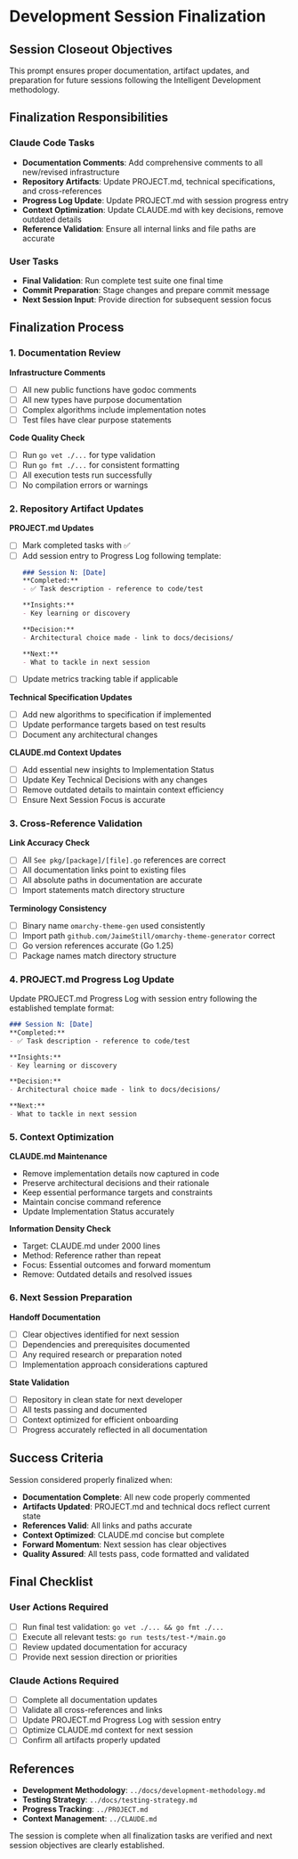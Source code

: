 # Development Session Finalization

## Session Closeout Objectives
This prompt ensures proper documentation, artifact updates, and preparation for future sessions following the Intelligent Development methodology.

## Finalization Responsibilities

### Claude Code Tasks
- **Documentation Comments**: Add comprehensive comments to all new/revised infrastructure
- **Repository Artifacts**: Update PROJECT.md, technical specifications, and cross-references
- **Progress Log Update**: Update PROJECT.md with session progress entry
- **Context Optimization**: Update CLAUDE.md with key decisions, remove outdated details
- **Reference Validation**: Ensure all internal links and file paths are accurate

### User Tasks
- **Final Validation**: Run complete test suite one final time
- **Commit Preparation**: Stage changes and prepare commit message
- **Next Session Input**: Provide direction for subsequent session focus

## Finalization Process

### 1. Documentation Review
**Infrastructure Comments**
- [ ] All new public functions have godoc comments
- [ ] All new types have purpose documentation  
- [ ] Complex algorithms include implementation notes
- [ ] Test files have clear purpose statements

**Code Quality Check**
- [ ] Run `go vet ./...` for type validation
- [ ] Run `go fmt ./...` for consistent formatting
- [ ] All execution tests run successfully
- [ ] No compilation errors or warnings

### 2. Repository Artifact Updates

**PROJECT.md Updates**
- [ ] Mark completed tasks with ✅ 
- [ ] Add session entry to Progress Log following template:
  ```markdown
  ### Session N: [Date]
  **Completed:**
  - ✅ Task description - reference to code/test
  
  **Insights:**
  - Key learning or discovery
  
  **Decision:**
  - Architectural choice made - link to docs/decisions/
  
  **Next:**
  - What to tackle in next session
  ```
- [ ] Update metrics tracking table if applicable

**Technical Specification Updates**
- [ ] Add new algorithms to specification if implemented
- [ ] Update performance targets based on test results
- [ ] Document any architectural changes

**CLAUDE.md Context Updates**
- [ ] Add essential new insights to Implementation Status
- [ ] Update Key Technical Decisions with any changes
- [ ] Remove outdated details to maintain context efficiency
- [ ] Ensure Next Session Focus is accurate

### 3. Cross-Reference Validation

**Link Accuracy Check**
- [ ] All `See pkg/[package]/[file].go` references are correct
- [ ] All documentation links point to existing files
- [ ] All absolute paths in documentation are accurate
- [ ] Import statements match directory structure

**Terminology Consistency**
- [ ] Binary name `omarchy-theme-gen` used consistently
- [ ] Import path `github.com/JaimeStill/omarchy-theme-generator` correct
- [ ] Go version references accurate (Go 1.25)
- [ ] Package names match directory structure

### 4. PROJECT.md Progress Log Update

Update PROJECT.md Progress Log with session entry following the established template format:

```markdown
### Session N: [Date]
**Completed:**
- ✅ Task description - reference to code/test

**Insights:**
- Key learning or discovery

**Decision:**
- Architectural choice made - link to docs/decisions/

**Next:**
- What to tackle in next session
```

### 5. Context Optimization

**CLAUDE.md Maintenance**
- Remove implementation details now captured in code
- Preserve architectural decisions and their rationale
- Keep essential performance targets and constraints
- Maintain concise command reference
- Update Implementation Status accurately

**Information Density Check**
- Target: CLAUDE.md under 2000 lines
- Method: Reference rather than repeat
- Focus: Essential outcomes and forward momentum
- Remove: Outdated details and resolved issues

### 6. Next Session Preparation

**Handoff Documentation**
- [ ] Clear objectives identified for next session
- [ ] Dependencies and prerequisites documented
- [ ] Any required research or preparation noted
- [ ] Implementation approach considerations captured

**State Validation**  
- [ ] Repository in clean state for next developer
- [ ] All tests passing and documented
- [ ] Context optimized for efficient onboarding
- [ ] Progress accurately reflected in all documentation

## Success Criteria

Session considered properly finalized when:

- **Documentation Complete**: All new code properly commented
- **Artifacts Updated**: PROJECT.md and technical docs reflect current state  
- **References Valid**: All links and paths accurate
- **Context Optimized**: CLAUDE.md concise but complete
- **Forward Momentum**: Next session has clear objectives
- **Quality Assured**: All tests pass, code formatted and validated

## Final Checklist

### User Actions Required
- [ ] Run final test validation: `go vet ./... && go fmt ./...`
- [ ] Execute all relevant tests: `go run tests/test-*/main.go`
- [ ] Review updated documentation for accuracy
- [ ] Provide next session direction or priorities

### Claude Actions Required  
- [ ] Complete all documentation updates
- [ ] Validate all cross-references and links
- [ ] Update PROJECT.md Progress Log with session entry
- [ ] Optimize CLAUDE.md context for next session
- [ ] Confirm all artifacts properly updated

## References

- **Development Methodology**: `../docs/development-methodology.md`
- **Testing Strategy**: `../docs/testing-strategy.md`
- **Progress Tracking**: `../PROJECT.md`
- **Context Management**: `../CLAUDE.md`

The session is complete when all finalization tasks are verified and next session objectives are clearly established.